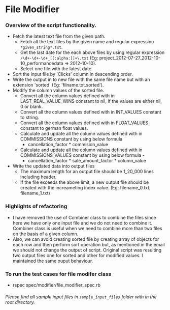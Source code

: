 # File Modifier

### Overview of the script functionality.

- Fetch the latest text file from the given path.
  - Fetch all the text files by the given name and regular expression `*given_string*.txt`.
  - Get the last date for the each above files by using regular expression `/\d+-\d+-\d+_[[:alpha:]]+\.txt` (Eg: project_2012-07-27_2012-10-10_performancedata => 2012-10-10).
  - Select one file with the latest date.
- Sort the input file by 'Clicks' column in descending order.
- Write the output in to new file with the same file name but with an extension 'sorted' (Eg: 'filname.txt.sorted').
- Modify the column values of the sorted file.
  - Convert all the column values defined with in LAST_REAL_VALUE_WINS constant to nil, if the values are either nil, 0 or blank.
  - Convert all the column values defined with in INT_VALUES constant to string.
  - Convert all the column values defined with in FLOAT_VALUES constant to german float values.
  - Calculate and update all the column values defined with in COMMISSIONS constant by using below formula 
    - cancellation_factor * commision_value
  - Calculate and update all the column values defined with in COMMISSIONS_VALUES constant by using below formula -
    - cancellation_factor * sale_amount_factor * column_value
- Write the updated data into output files
  - The maximum length for an output file should be 1_20_000 lines including header.
  - If the file exceeds the above limit, a new output file should be created with the increameting index value. (Eg: filename_0.txt, filename_1.txt)
  
### Highlights of refactoring
- I have removed the use of Combiner class to combine the files since here we have only one input file and we do not need to combine it. Combiner class is useful when we need to combine more than two files on the basis of a given column.
- Also, we can avoid creating sorted file by creating array of objects for each row and then perform sort operation but, as mentioned in the email we should not change the output of script. Original script was resulting two output files one for sorted and other for modified values. I maintained the same ouput behaviour.

### To run the test cases for file modifer class
- rspec spec/modifier/file_modifier_spec.rb

###### Please find all sample input files in `sample_input_files` folder with in the root directory.